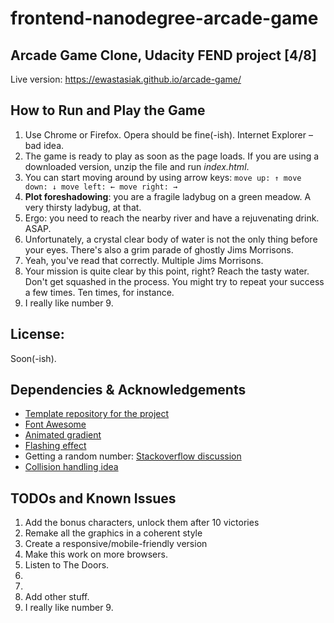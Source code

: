 
frontend-nanodegree-arcade-game
===============================

## Arcade Game Clone, Udacity FEND project [4/8]

Live version: https://ewastasiak.github.io/arcade-game/

## How to Run and Play the Game

1. Use Chrome or Firefox. Opera should be fine(-ish). Internet Explorer – bad idea.
2. The game is ready to play as soon as the page loads. If you are using a downloaded version, unzip the file and run _index.html_.
3. You can start moving around by using arrow keys:
``move up: ↑
move down: ↓
move left: ←
move right: →``
4. **Plot foreshadowing**: you are a fragile ladybug on a green meadow. A very thirsty ladybug, at that.
5. Ergo: you need to reach the nearby river and have a rejuvenating drink. ASAP.
6. Unfortunately, a crystal clear body of water is not the only thing before your eyes. There's also a grim parade of ghostly Jims Morrisons.
7. Yeah, you've read that correctly. Multiple Jims Morrisons.
8. Your mission is quite clear by this point, right? Reach the tasty water. Don't get squashed in the process. You might try to repeat your success a few times. Ten times, for instance.
9. I really like number 9.

## License:
Soon(-ish).

## Dependencies & Acknowledgements

* [Template repository for the project](https://github.com/udacity/frontend-nanodegree-arcade-game)
* [Font Awesome](https://fontawesome.com/get-started)
* [Animated gradient](https://codepen.io/P1N2O/pen/pyBNzX)
* [Flashing effect](https://codepen.io/iPawan/pen/BKkCo)
* Getting a random number: [Stackoverflow discussion](https://stackoverflow.com/questions/1527803/generating-random-whole-numbers-in-javascript-in-a-specific-range/1527821)
* [Collision handling idea](https://medium.com/letsboot/classic-arcade-game-with-js-5687e4125169)


## TODOs and Known Issues

1. Add the bonus characters, unlock them after 10 victories
2. Remake all the graphics in a coherent style
3. Create a responsive/mobile-friendly version
4. Make this work on more browsers.
5. Listen to The Doors.
6.
7.
8. Add other stuff.
9. I really like number 9.

